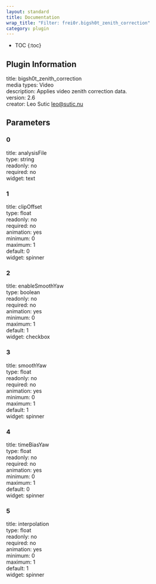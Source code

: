 ```yaml
---
layout: standard
title: Documentation
wrap_title: "Filter: frei0r.bigsh0t_zenith_correction"
category: plugin
---
```

* TOC
{:toc}

## Plugin Information

title: bigsh0t_zenith_correction  
media types:
Video  
description: Applies video zenith correction data.  
version: 2.6  
creator: Leo Sutic <leo@sutic.nu>  

## Parameters

### 0

title: analysisFile    
type: string  
readonly: no  
required: no  
widget: text  

### 1

title: clipOffset    
type: float  
readonly: no  
required: no  
animation: yes  
minimum: 0  
maximum: 1  
default: 0  
widget: spinner  

### 2

title: enableSmoothYaw    
type: boolean  
readonly: no  
required: no  
animation: yes  
minimum: 0  
maximum: 1  
default: 1  
widget: checkbox  

### 3

title: smoothYaw    
type: float  
readonly: no  
required: no  
animation: yes  
minimum: 0  
maximum: 1  
default: 1  
widget: spinner  

### 4

title: timeBiasYaw    
type: float  
readonly: no  
required: no  
animation: yes  
minimum: 0  
maximum: 1  
default: 0  
widget: spinner  

### 5

title: interpolation    
type: float  
readonly: no  
required: no  
animation: yes  
minimum: 0  
maximum: 1  
default: 1  
widget: spinner  

